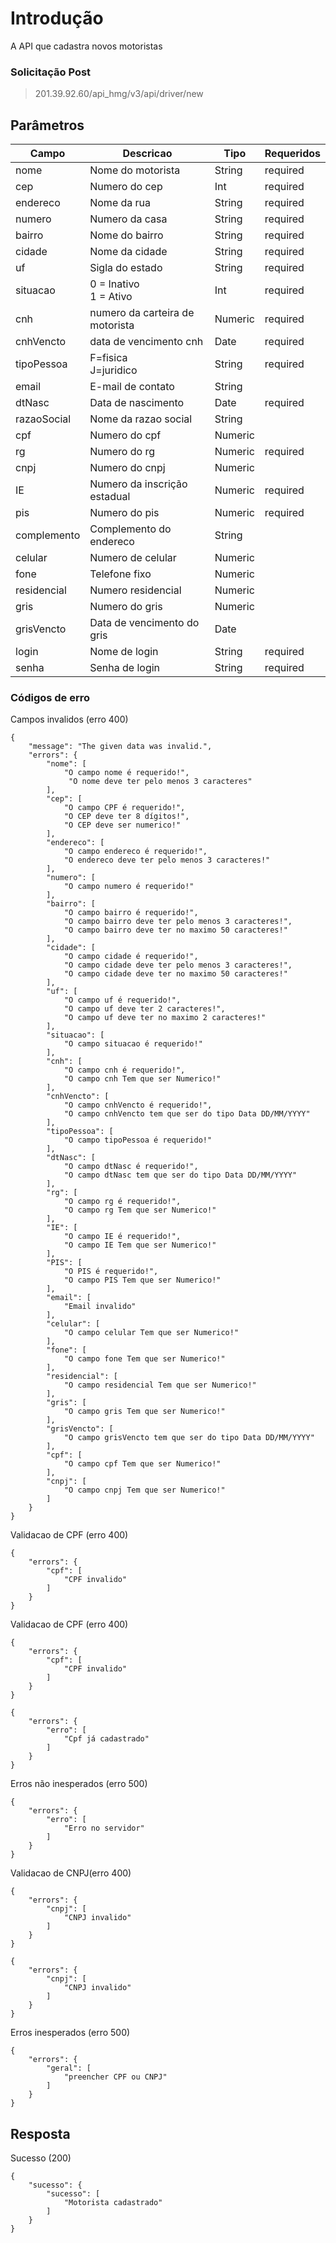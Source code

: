 # Introdução
A API que cadastra novos motoristas


### Solicitação Post

> 201.39.92.60/api_hmg/v3/api/driver/new

## Parâmetros
|Campo                    |Descricao| Tipo|  Requeridos            
|----------------|----------------|----------------|----------------|
|nome|Nome do motorista|String|required
|cep|Numero do cep|Int|required
|endereco|Nome da rua|String|required
|numero|Numero da casa | String|required
|bairro|Nome do bairro|String|required
|cidade|Nome da cidade|String|required
|uf|Sigla do estado|String|required
|situacao|0 = Inativo<br>1 = Ativo|Int|required|
|cnh|numero da carteira de motorista|Numeric|required
|cnhVencto|data de vencimento cnh|Date|required
|tipoPessoa|F=fisica <br> J=juridico|String|required
|email|E-mail de contato|String
|dtNasc|Data de nascimento|Date|required
|razaoSocial|Nome da razao social|String
|cpf|Numero do cpf|Numeric
|rg|Numero do rg|Numeric|required
|cnpj|Numero do cnpj|Numeric
|IE|Numero da inscrição estadual|Numeric|required
|pis|Numero do pis|Numeric|required
|complemento|Complemento do endereco|String
|celular|Numero de celular|Numeric
|fone|Telefone fixo|Numeric
|residencial|Numero residencial|Numeric
|gris|Numero do gris|Numeric
|grisVencto|Data de vencimento do gris|Date
|login|Nome de login|String|required
|senha|Senha de login|String|required


### Códigos de erro 

Campos invalidos (erro 400)
```JS
{
    "message": "The given data was invalid.",
    "errors": {
        "nome": [
            "O campo nome é requerido!",
             "O nome deve ter pelo menos 3 caracteres"
        ],
        "cep": [
            "O campo CPF é requerido!",
            "O CEP deve ter 8 dígitos!",
            "O CEP deve ser numerico!"
        ],
        "endereco": [
            "O campo endereco é requerido!",
            "O endereco deve ter pelo menos 3 caracteres!"
        ],
        "numero": [
            "O campo numero é requerido!"
        ],
        "bairro": [
            "O campo bairro é requerido!",
            "O campo bairro deve ter pelo menos 3 caracteres!",
            "O campo bairro deve ter no maximo 50 caracteres!"
        ],
        "cidade": [
	        "O campo cidade é requerido!",
            "O campo cidade deve ter pelo menos 3 caracteres!",
            "O campo cidade deve ter no maximo 50 caracteres!"
        ],
        "uf": [
            "O campo uf é requerido!",
            "O campo uf deve ter 2 caracteres!",
            "O campo uf deve ter no maximo 2 caracteres!"
        ],
        "situacao": [
            "O campo situacao é requerido!"
        ],
        "cnh": [
            "O campo cnh é requerido!",
            "O campo cnh Tem que ser Numerico!"
        ],
        "cnhVencto": [
            "O campo cnhVencto é requerido!",
            "O campo cnhVencto tem que ser do tipo Data DD/MM/YYYY"
        ],
        "tipoPessoa": [
            "O campo tipoPessoa é requerido!"
        ],
        "dtNasc": [
            "O campo dtNasc é requerido!",
            "O campo dtNasc tem que ser do tipo Data DD/MM/YYYY"
        ],
        "rg": [
            "O campo rg é requerido!",
            "O campo rg Tem que ser Numerico!"
        ],
        "IE": [
            "O campo IE é requerido!",
            "O campo IE Tem que ser Numerico!"
        ],
        "PIS": [
            "O PIS é requerido!",
            "O campo PIS Tem que ser Numerico!"
        ],
        "email": [
            "Email invalido"
        ],
        "celular": [
            "O campo celular Tem que ser Numerico!"
        ],
        "fone": [
            "O campo fone Tem que ser Numerico!"
        ],
        "residencial": [
            "O campo residencial Tem que ser Numerico!"
        ],
        "gris": [
            "O campo gris Tem que ser Numerico!"
        ],
        "grisVencto": [
            "O campo grisVencto tem que ser do tipo Data DD/MM/YYYY"
        ],
        "cpf": [
            "O campo cpf Tem que ser Numerico!"
        ],
        "cnpj": [
            "O campo cnpj Tem que ser Numerico!"
        ]
    }
}
```

Validacao de CPF  (erro 400)
```JS
{
    "errors": {
        "cpf": [
            "CPF invalido"
        ]
    }
}
```

Validacao de CPF  (erro 400)
```JS
{
    "errors": {
        "cpf": [
            "CPF invalido"
        ]
    }
}
```

```JS
{
    "errors": {
        "erro": [
            "Cpf já cadastrado"
        ]
    }
}
```


Erros não inesperados (erro 500)
```JS
{
    "errors": {
        "erro": [
            "Erro no servidor"
        ]
    }
}
```

Validacao de CNPJ(erro 400)
```JS
{
    "errors": {
        "cnpj": [
            "CNPJ invalido"
        ]
    }
}
```

```JS
{
    "errors": {
        "cnpj": [
            "CNPJ invalido"
        ]
    }
}
```
Erros inesperados (erro 500)
```JS
{
    "errors": {
        "geral": [
            "preencher CPF ou CNPJ"
        ]
    }
}
```

## Resposta

Sucesso (200)
```JS
{
    "sucesso": {
        "sucesso": [
            "Motorista cadastrado"
        ]
    }
}
```

